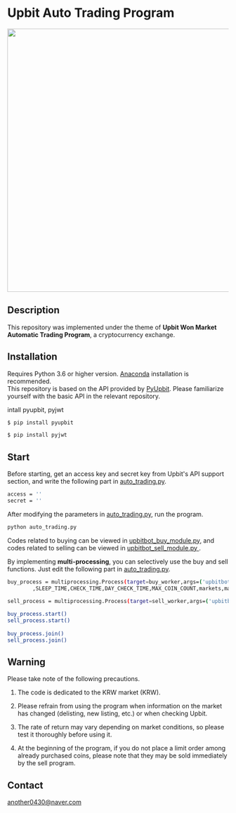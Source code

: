 # Upbit Auto Trading Program
   
<p align="left"><img src="https://user-images.githubusercontent.com/63839581/118985117-24a7d800-b9b9-11eb-9e72-64f148bc72d0.jpg" width="600"></p>   
   
## Description
   
This repository was implemented under the theme of **Upbit Won Market Automatic Trading Program**, a cryptocurrency exchange.
   
## Installation
   
Requires Python 3.6 or higher version. [Anaconda](https://www.anaconda.com/) installation is recommended.  
This repository is based on the API provided by [PyUpbit](https://github.com/sharebook-kr/pyupbit). Please familiarize yourself with the basic API in the relevant repository.
   
intall pyupbit, pyjwt

```bash
$ pip install pyupbit
```   
   
```bash
$ pip install pyjwt
```   
   
## Start

Before starting, get an access key and secret key from Upbit's API support section, and write the following part in [auto_trading.py](https://github.com/sckim0430/Upbit-Auto-Trading-Program/blob/master/auto_trading.py).
   
```bash
access = ''
secret = ''
```   
   
After modifying the parameters in [auto_trading.py](https://github.com/sckim0430/Upbit-Auto-Trading-Program/blob/master/auto_trading.py), run the program.
   
```bash
python auto_trading.py
```   

Codes related to buying can be viewed in [upbitbot_buy_module.py](https://github.com/sckim0430/Upbit-Auto-Trading-Program/blob/master/upbitbot_buy_module.py), and codes related to selling can be viewed in [upbitbot_sell_module.py ](https://github.com/sckim0430/Upbit-Auto-Trading-Program/blob/master/upbitbot_sell_module.py).

By implementing **multi-processing**, you can selectively use the buy and sell functions. Just edit the following part in [auto_trading.py](https://github.com/sckim0430/Upbit-Auto-Trading-Program/blob/master/auto_trading.py).
   
```bash
buy_process = multiprocessing.Process(target=buy_worker,args=('upbitbot_buy_module.py',FEE,MIN_ORDER_PRICE,BUY_STACK
        ,SLEEP_TIME,CHECK_TIME,DAY_CHECK_TIME,MAX_COIN_COUNT,markets,market_count,day_markets))

sell_process = multiprocessing.Process(target=sell_worker,args=('upbitbot_sell_module.py',SLEEP_TIME,CHECK_TIME_SELL,markets,market_count,SELL_MIN_VAL,SELL_STACK))
        
buy_process.start()
sell_process.start()
        
buy_process.join()
sell_process.join()
```    

## Warning
   
Please take note of the following precautions.
   
1. The code is dedicated to the KRW market (KRW).   
   
2. Please refrain from using the program when information on the market has changed (delisting, new listing, etc.) or when checking Upbit.
   
3. The rate of return may vary depending on market conditions, so please test it thoroughly before using it.
   
4. At the beginning of the program, if you do not place a limit order among already purchased coins, please note that they may be sold immediately by the sell program. 
   
## Contact
   
another0430@naver.com
